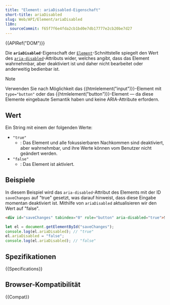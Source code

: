 ```yaml
---
title: "Element: ariaDisabled-Eigenschaft"
short-title: ariaDisabled
slug: Web/API/Element/ariaDisabled
l10n:
  sourceCommit: f65f7f6e4fda2cb1bd0e7db17777e2cb20be7d27
---
```


{{APIRef("DOM")}}

Die **`ariaDisabled`**-Eigenschaft der [`Element`](/de/docs/Web/API/Element)-Schnittstelle spiegelt den Wert des [`aria-disabled`](/de/docs/Web/Accessibility/ARIA/Reference/Attributes/aria-disabled)-Attributs wider, welches angibt, dass das Element wahrnehmbar, aber deaktiviert ist und daher nicht bearbeitet oder anderweitig bedienbar ist.

> [!NOTE]
> Verwenden Sie nach Möglichkeit das {{htmlelement("input")}}-Element mit `type="button"` oder das {{htmlelement("button")}}-Element — da diese Elemente eingebaute Semantik haben und keine ARIA-Attribute erfordern.

## Wert

Ein String mit einem der folgenden Werte:

- `"true"`
  - : Das Element und alle fokussierbaren Nachkommen sind deaktiviert, aber wahrnehmbar, und ihre Werte können vom Benutzer nicht geändert werden.
- `"false"`
  - : Das Element ist aktiviert.

## Beispiele

In diesem Beispiel wird das `aria-disabled`-Attribut des Elements mit der ID `saveChanges` auf "true" gesetzt, was darauf hinweist, dass diese Eingabe momentan deaktiviert ist. Mithilfe von `ariaDisabled` aktualisieren wir den Wert auf "false".

```html
<div id="saveChanges" tabindex="0" role="button" aria-disabled="true">Save</div>
```

```js
let el = document.getElementById("saveChanges");
console.log(el.ariaDisabled); // "true"
el.ariaDisabled = "false";
console.log(el.ariaDisabled); // "false"
```

## Spezifikationen

{{Specifications}}

## Browser-Kompatibilität

{{Compat}}
